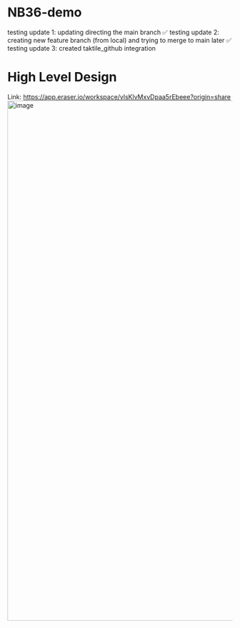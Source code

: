 # NB36-demo

testing update 1: updating directing the main branch ✅
testing update 2: creating new feature branch (from local) and trying to merge to main later ✅
testing update 3: created taktile_github integration 


# High Level Design
Link: https://app.eraser.io/workspace/vlsKlvMxvDpaa5rEbeee?origin=share
<img width="1166" alt="image" src="https://github.com/user-attachments/assets/fadeb22b-4712-47cc-b2a9-258cd8b3e3a7">

